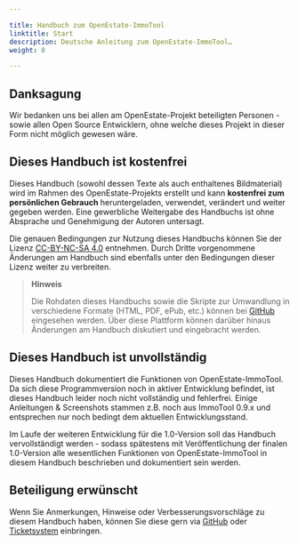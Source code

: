 ```yaml
---

title: Handbuch zum OpenEstate-ImmoTool
linktitle: Start
description: Deutsche Anleitung zum OpenEstate-ImmoTool…
weight: 0

---
```



## Danksagung

Wir bedanken uns bei allen am OpenEstate-Projekt beteiligten Personen - sowie allen Open Source Entwicklern, ohne welche dieses Projekt in dieser Form nicht möglich gewesen wäre.


## Dieses Handbuch ist kostenfrei

Dieses Handbuch (sowohl dessen Texte als auch enthaltenes Bildmaterial) wird im Rahmen des OpenEstate-Projekts erstellt und kann **kostenfrei zum persönlichen Gebrauch** heruntergeladen, verwendet, verändert und weiter gegeben werden. Eine gewerbliche Weitergabe des Handbuchs ist ohne Absprache und Genehmigung der Autoren untersagt.

Die genauen Bedingungen zur Nutzung dieses Handbuchs können Sie der Lizenz [CC-BY-NC-SA 4.0](https://creativecommons.org/licenses/by-nc-sa/4.0/deed.de) entnehmen. Durch Dritte vorgenommene Änderungen am Handbuch sind ebenfalls unter den Bedingungen dieser Lizenz weiter zu verbreiten.

> **Hinweis**
>
> Die Rohdaten dieses Handbuchs sowie die Skripte zur Umwandlung in verschiedene Formate (HTML, PDF, ePub, etc.) können bei [GitHub](https://github.com/OpenEstate/OpenEstate-ImmoTool-Manual/) eingesehen werden. Über diese Plattform können darüber hinaus Änderungen am Handbuch diskutiert und eingebracht werden.


## Dieses Handbuch ist unvollständig

Dieses Handbuch dokumentiert die Funktionen von OpenEstate-ImmoTool. Da sich diese Programmversion noch in aktiver Entwicklung befindet, ist dieses Handbuch leider noch nicht vollständig und fehlerfrei. Einige Anleitungen & Screenshots stammen z.B. noch aus ImmoTool 0.9.x und entsprechen nur noch bedingt dem aktuellen Entwicklungsstand.

Im Laufe der weiteren Entwicklung für die 1.0-Version soll das Handbuch vervollständigt werden - sodass spätestens mit Veröffentlichung der finalen 1.0-Version alle wesentlichen Funktionen von OpenEstate-ImmoTool in diesem Handbuch beschrieben und dokumentiert sein werden.


## Beteiligung erwünscht

Wenn Sie Anmerkungen, Hinweise oder Verbesserungsvorschläge zu diesem Handbuch haben, können Sie diese gern via [GitHub](https://github.com/OpenEstate/OpenEstate-ImmoTool-Manual/) oder [Ticketsystem](http://dev.openestate.org/tickets/) einbringen.
